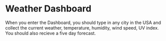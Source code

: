 # Weather Dashboard
 When you enter the Dashboard, you should type in any city in the USA and collect the current weather, temperature, humidity, wind speed, UV index. You should also recieve a five day forecast.
